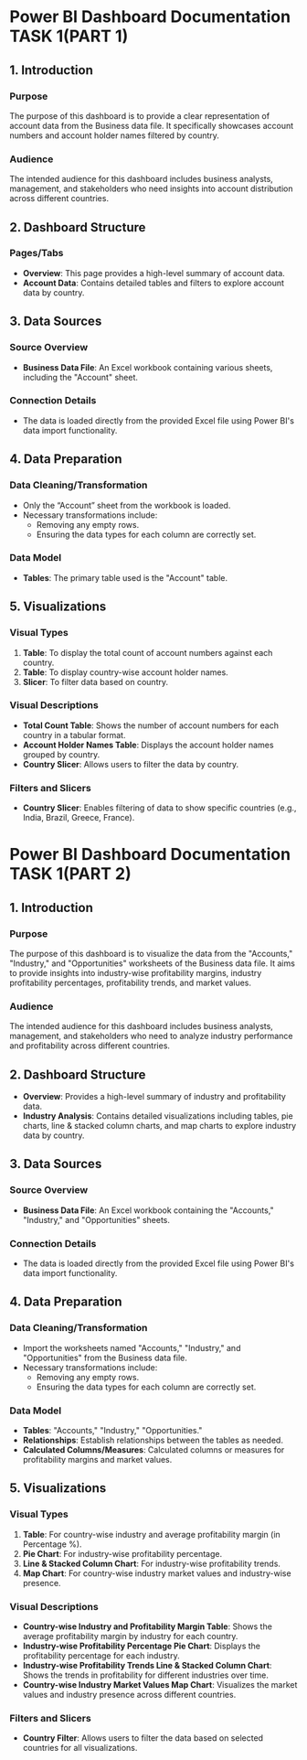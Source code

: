 # Power BI Dashboard Documentation TASK 1(PART 1)

## 1. Introduction

### Purpose
The purpose of this dashboard is to provide a clear representation of account data from the Business data file. It specifically showcases account numbers and account holder names filtered by country.

### Audience
The intended audience for this dashboard includes business analysts, management, and stakeholders who need insights into account distribution across different countries.

## 2. Dashboard Structure

### Pages/Tabs
- **Overview**: This page provides a high-level summary of account data.
- **Account Data**: Contains detailed tables and filters to explore account data by country.

## 3. Data Sources

### Source Overview
- **Business Data File**: An Excel workbook containing various sheets, including the "Account" sheet.

### Connection Details
- The data is loaded directly from the provided Excel file using Power BI's data import functionality.

## 4. Data Preparation

### Data Cleaning/Transformation
- Only the “Account” sheet from the workbook is loaded.
- Necessary transformations include:
  - Removing any empty rows.
  - Ensuring the data types for each column are correctly set.

### Data Model
- **Tables**: The primary table used is the "Account" table.

## 5. Visualizations

### Visual Types
1. **Table**: To display the total count of account numbers against each country.
2. **Table**: To display country-wise account holder names.
3. **Slicer**: To filter data based on country.

### Visual Descriptions
- **Total Count Table**: Shows the number of account numbers for each country in a tabular format.
- **Account Holder Names Table**: Displays the account holder names grouped by country.
- **Country Slicer**: Allows users to filter the data by country.

### Filters and Slicers
- **Country Slicer**: Enables filtering of data to show specific countries (e.g., India, Brazil, Greece, France).

# Power BI Dashboard Documentation TASK 1(PART 2)

## 1. Introduction

### Purpose
The purpose of this dashboard is to visualize the data from the "Accounts," "Industry," and "Opportunities" worksheets of the Business data file. It aims to provide insights into industry-wise profitability margins, industry profitability percentages, profitability trends, and market values.

### Audience
The intended audience for this dashboard includes business analysts, management, and stakeholders who need to analyze industry performance and profitability across different countries.

## 2. Dashboard Structure

- **Overview**: Provides a high-level summary of industry and profitability data.
- **Industry Analysis**: Contains detailed visualizations including tables, pie charts, line & stacked column charts, and map charts to explore industry data by country.

## 3. Data Sources

### Source Overview
- **Business Data File**: An Excel workbook containing the "Accounts," "Industry," and "Opportunities" sheets.

### Connection Details
- The data is loaded directly from the provided Excel file using Power BI's data import functionality.

## 4. Data Preparation

### Data Cleaning/Transformation
- Import the worksheets named "Accounts," "Industry," and "Opportunities" from the Business data file.
- Necessary transformations include:
  - Removing any empty rows.
  - Ensuring the data types for each column are correctly set.

### Data Model
- **Tables**: "Accounts," "Industry," "Opportunities."
- **Relationships**: Establish relationships between the tables as needed.
- **Calculated Columns/Measures**: Calculated columns or measures for profitability margins and market values.

## 5. Visualizations

### Visual Types
1. **Table**: For country-wise industry and average profitability margin (in Percentage %).
2. **Pie Chart**: For industry-wise profitability percentage.
3. **Line & Stacked Column Chart**: For industry-wise profitability trends.
4. **Map Chart**: For country-wise industry market values and industry-wise presence.

### Visual Descriptions
- **Country-wise Industry and Profitability Margin Table**: Shows the average profitability margin by industry for each country.
- **Industry-wise Profitability Percentage Pie Chart**: Displays the profitability percentage for each industry.
- **Industry-wise Profitability Trends Line & Stacked Column Chart**: Shows the trends in profitability for different industries over time.
- **Country-wise Industry Market Values Map Chart**: Visualizes the market values and industry presence across different countries.

### Filters and Slicers
- **Country Filter**: Allows users to filter the data based on selected countries for all visualizations.
